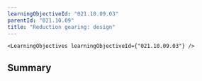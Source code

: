 ```yaml
---
learningObjectiveId: "021.10.09.03"
parentId: "021.10.09"
title: "Reduction gearing: design"
---
```


```tsx eval
<LearningObjectives learningObjectiveId={"021.10.09.03"} />
```

## Summary
